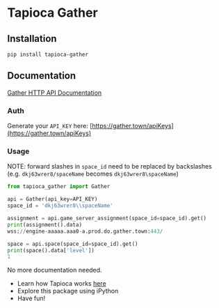 # Tapioca Gather

## Installation
```
pip install tapioca-gather
```

## Documentation

[Gather HTTP API Documentation](https://gathertown.notion.site/Gather-HTTP-API-3bbf6c59325f40aca7ef5ce14c677444)

### Auth
Generate your `API_KEY` here: [https://gather.town/apiKeys](https://gather.town/apiKeys)

### Usage
NOTE: forward slashes in `space_id` need to be replaced by backslashes (e.g. `dkj63wrer8/spaceName` becomes `dkj63wrer8\spaceName`)

``` python
from tapioca_gather import Gather

api = Gather(api_key=API_KEY)
space_id = 'dkj63wrer8\\spaceName'

assignment = api.game_server_assignment(space_id=space_id).get()
print(assignment().data)
wss://engine-aaaaa.aaa0-a.prod.do.gather.town:443/

space = api.space(space_id=space_id).get()
print(space().data['level'])
1
```



No more documentation needed.

- Learn how Tapioca works [here](http://tapioca-wrapper.readthedocs.org/en/stable/quickstart.html)
- Explore this package using iPython
- Have fun!
